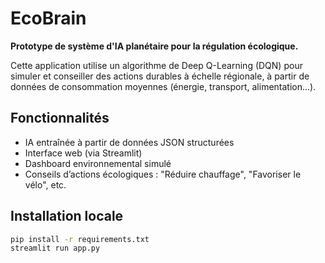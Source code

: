 # EcoBrain

**Prototype de système d'IA planétaire pour la régulation écologique.**

Cette application utilise un algorithme de Deep Q-Learning (DQN) pour simuler et conseiller des actions durables à échelle régionale, à partir de données de consommation moyennes (énergie, transport, alimentation...).

## Fonctionnalités

- IA entraînée à partir de données JSON structurées
- Interface web (via Streamlit)
- Dashboard environnemental simulé
- Conseils d’actions écologiques : "Réduire chauffage", "Favoriser le vélo", etc.

## Installation locale

```bash
pip install -r requirements.txt
streamlit run app.py

